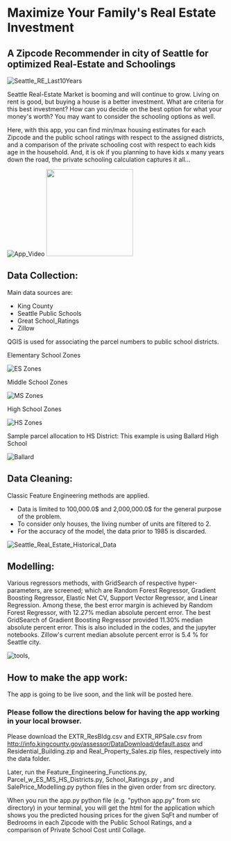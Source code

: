# Maximize Your Family's Real Estate Investment

## A Zipcode Recommender in city of Seattle for optimized Real-Estate and Schoolings

![Seattle_RE_Last10Years](./img/Seattle_RE_Last10Years.png)

Seattle Real-Estate Market is booming and will continue to grow.
Living on rent is good, but buying a house is a better investment.
What are criteria for this best investment? How can you decide on the best option for what your money's worth?
You may want to consider the schooling options as well.

Here, with this app, you can find min/max housing estimates for each Zipcode and the public school ratings with respect to the assigned districts, and a comparison of the private schooling cost with respect to each kids age in the household. And, it is ok if you planning to have kids x many years down the road, the private schooling calculation captures it all...

![App_Video](./img/2017_09_18_212826.gif)
<img src="./img/2017_09_18_212826.gif" style="height:200px; width:200px" />

## Data Collection:
Main data sources are:
* King County
* Seattle Public Schools
* Great School_Ratings
* Zillow

QGIS is used for associating the parcel numbers to public school districts.

Elementary School Zones

![ES Zones](./img/ES_Districts.png)

Middle School Zones

![MS Zones](./img/MS_Districts.png)

High School Zones

![HS Zones](./img/HS_Districts.png)

Sample parcel allocation to HS District: This example is using Ballard High School

![Ballard](./img/Example_Parcel_HS_District.png)

## Data Cleaning:
Classic Feature Engineering methods are applied.
* Data is limited to 100,000.0$ and 2,000,000.0$ for the general purpose of the problem.
* To consider only houses, the living number of units are filtered to 2.
* For the accuracy of the model, the data prior to 1985 is discarded.

![Seattle_Real_Estate_Historical_Data](./img/Seattle_Real_Estate_Historical_Data.png)

## Modelling:
Various regressors methods, with GridSearch of respective hyper-parameters, are screened; which are Random Forest Regressor, Gradient Boosting Regressor, Elastic Net CV, Support Vector Regressor, and Linear Regression. Among these, the best error margin is achieved by Random Forest Regressor, with 12.27% median absolute percent error. The best GridSearch of Gradient Boosting Regressor provided 11.30% median absolute percent error. This is also included in the codes, and the jupyter notebooks. Zillow's current median absolute percent error is 5.4 % for Seattle city.

![tools](./img/Tools.PNG),

## How to make the app work:

The app is going to be live soon, and the link will be posted here.

### Please follow the directions below for having the app working in your local browser.

Please download the EXTR_ResBldg.csv and EXTR_RPSale.csv from http://info.kingcounty.gov/assessor/DataDownload/default.aspx
and Residential_Building.zip and Real_Property_Sales.zip files, respectively into the data folder.

Later, run the Feature_Engineering_Functions.py, Parcel_w_ES_MS_HS_Districts.py, School_Ratings.py , and SalePrice_Modelling.py python files in the given order from src directory.

When you run the app.py python file (e.g. "python app.py" from src directory) in your terminal, you will get the html for the application which shows you the predicted housing prices for the given SqFt and number of Bedrooms in each Zipcode with the Public School Ratings, and a comparison of Private School Cost until Collage.
